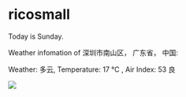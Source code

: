 # ricosmall

Today is Sunday.

Weather infomation of 深圳市南山区， 广东省， 中国: 

Weather: 多云, Temperature: 17 ℃ , Air Index: 53 良

<img src="https://github-readme-stats.vercel.app/api?username=ricosmall&show_icons=true" />
